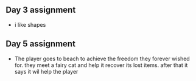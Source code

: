 ## Day 3 assignment
- i like shapes
## Day 5 assignment
- The player goes to beach to achieve the freedom they forever wished for. they meet a fairy cat and help it recover its lost items. after that it says it wil help the player 